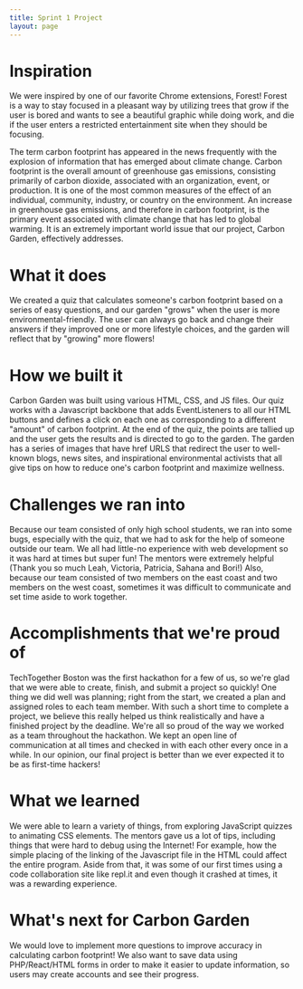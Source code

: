 ```yaml
---
title: Sprint 1 Project
layout: page
---
```

# Inspiration
We were inspired by one of our favorite Chrome extensions, Forest! Forest is a way to stay focused in a pleasant way by utilizing trees that grow if the user is bored and wants to see a beautiful graphic while doing work, and die if the user enters a restricted entertainment site when they should be focusing.

The term carbon footprint has appeared in the news frequently with the explosion of information that has emerged about climate change. Carbon footprint is the overall amount of greenhouse gas emissions, consisting primarily of carbon dioxide, associated with an organization, event, or production. It is one of the most common measures of the effect of an individual, community, industry, or country on the environment. An increase in greenhouse gas emissions, and therefore in carbon footprint, is the primary event associated with climate change that has led to global warming. It is an extremely important world issue that our project, Carbon Garden, effectively addresses.

# What it does
We created a quiz that calculates someone's carbon footprint based on a series of easy questions, and our garden "grows" when the user is more environmental-friendly. The user can always go back and change their answers if they improved one or more lifestyle choices, and the garden will reflect that by "growing" more flowers!

# How we built it
Carbon Garden was built using various HTML, CSS, and JS files. Our quiz works with a Javascript backbone that adds EventListeners to all our HTML buttons and defines a click on each one as corresponding to a different "amount" of carbon footprint. At the end of the quiz, the points are tallied up and the user gets the results and is directed to go to the garden. The garden has a series of images that have href URLS that redirect the user to well-known blogs, news sites, and inspirational environmental activists that all give tips on how to reduce one's carbon footprint and maximize wellness.

# Challenges we ran into
Because our team consisted of only high school students, we ran into some bugs, especially with the quiz, that we had to ask for the help of someone outside our team. We all had little-no experience with web development so it was hard at times but super fun! The mentors were extremely helpful (Thank you so much Leah, Victoria, Patricia, Sahana and Bori!) Also, because our team consisted of two members on the east coast and two members on the west coast, sometimes it was difficult to communicate and set time aside to work together.

# Accomplishments that we're proud of
TechTogether Boston was the first hackathon for a few of us, so we're glad that we were able to create, finish, and submit a project so quickly! One thing we did well was planning; right from the start, we created a plan and assigned roles to each team member. With such a short time to complete a project, we believe this really helped us think realistically and have a finished project by the deadline. We're all so proud of the way we worked as a team throughout the hackathon. We kept an open line of communication at all times and checked in with each other every once in a while. In our opinion, our final project is better than we ever expected it to be as first-time hackers!

# What we learned
We were able to learn a variety of things, from exploring JavaScript quizzes to animating CSS elements. The mentors gave us a lot of tips, including things that were hard to debug using the Internet! For example, how the simple placing of the linking of the Javascript file in the HTML could affect the entire program. Aside from that, it was some of our first times using a code collaboration site like repl.it and even though it crashed at times, it was a rewarding experience.

# What's next for Carbon Garden
We would love to implement more questions to improve accuracy in calculating carbon footprint! We also want to save data using PHP/React/HTML forms in order to make it easier to update information, so users may create accounts and see their progress.
